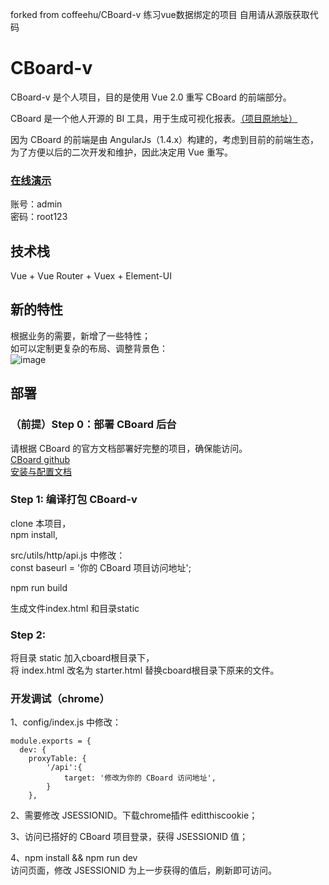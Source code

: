 forked from coffeehu/CBoard-v
练习vue数据绑定的项目  自用请从源版获取代码


# CBoard-v

CBoard-v 是个人项目，目的是使用 Vue 2.0 重写 CBoard 的前端部分。

CBoard 是一个他人开源的 BI 工具，用于生成可视化报表。[（项目原地址）](https://github.com/TuiQiao/CBoard)  

因为 CBoard 的前端是由 AngularJs（1.4.x）构建的，考虑到目前的前端生态，为了方便以后的二次开发和维护，因此决定用 Vue 重写。

### [在线演示](http://www.hcbook.cc/cboard/)
账号：admin  
密码：root123

## 技术栈
Vue + Vue Router + Vuex + Element-UI

## 新的特性
根据业务的需要，新增了一些特性；  
如可以定制更复杂的布局、调整背景色：  
![image](./doc/gridster.png)

## 部署
### （前提）Step 0：部署 CBoard 后台
请根据 CBoard 的官方文档部署好完整的项目，确保能访问。  
[CBoard github](https://github.com/TuiQiao/CBoard)  
[安装与配置文档](https://peter_zhang921.gitee.io/cboard_docsify/#/zh-cn/manual/install)

### Step 1: 编译打包 CBoard-v
clone 本项目，  
npm install,  

src/utils/http/api.js 中修改：  
const baseurl = '你的 CBoard 项目访问地址';

npm run build  

生成文件index.html 和目录static

### Step 2: 
将目录 static 加入cboard根目录下，  
将 index.html 改名为 starter.html 替换cboard根目录下原来的文件。

### 开发调试（chrome）
1、config/index.js 中修改： 

```
module.exports = {
  dev: {
    proxyTable: {
        '/api':{
            target: '修改为你的 CBoard 访问地址',
        }
    },

```

2、需要修改 JSESSIONID。下载chrome插件 editthiscookie；  

3、访问已搭好的 CBoard 项目登录，获得 JSESSIONID 值；  

4、npm install && npm run dev  
访问页面，修改 JSESSIONID 为上一步获得的值后，刷新即可访问。
